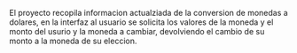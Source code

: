 El proyecto recopila informacion actualziada de la conversion de monedas a dolares, en la interfaz al usuario se solicita los valores de la moneda y el monto del usurio y la moneda a cambiar, devolviendo el cambio de su monto a la moneda de su eleccion.

